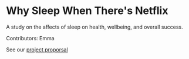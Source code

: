 # Why Sleep When There's Netflix
A study on the affects of sleep on health, wellbeing, and overall success.

Contributors: Emma

See our [project proporsal](https://github.com/emmad47-1764199/Info-201-Group-Project/wiki)
